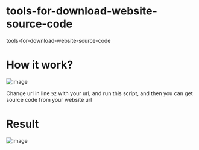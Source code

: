# tools-for-download-website-source-code
tools-for-download-website-source-code

# How it work?
![image](https://user-images.githubusercontent.com/57394564/210256968-7257ebf2-3567-45ba-b53f-bb8695a51c1f.png)

Change url in line `52` with your url, and run this script, and then you can get source code from your website url

# Result
![image](https://user-images.githubusercontent.com/57394564/210256794-46d75c19-bcaf-41ab-a6a1-957106e10eb5.png)

